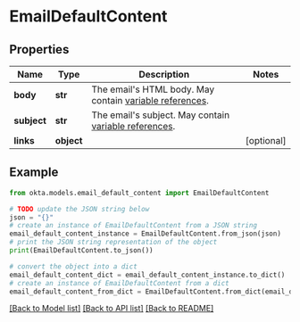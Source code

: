# EmailDefaultContent


## Properties

Name | Type | Description | Notes
------------ | ------------- | ------------- | -------------
**body** | **str** | The email&#39;s HTML body. May contain [variable references](https://velocity.apache.org/engine/1.7/user-guide.html#references). | 
**subject** | **str** | The email&#39;s subject. May contain [variable references](https://velocity.apache.org/engine/1.7/user-guide.html#references). | 
**links** | **object** |  | [optional] 

## Example

```python
from okta.models.email_default_content import EmailDefaultContent

# TODO update the JSON string below
json = "{}"
# create an instance of EmailDefaultContent from a JSON string
email_default_content_instance = EmailDefaultContent.from_json(json)
# print the JSON string representation of the object
print(EmailDefaultContent.to_json())

# convert the object into a dict
email_default_content_dict = email_default_content_instance.to_dict()
# create an instance of EmailDefaultContent from a dict
email_default_content_from_dict = EmailDefaultContent.from_dict(email_default_content_dict)
```
[[Back to Model list]](../README.md#documentation-for-models) [[Back to API list]](../README.md#documentation-for-api-endpoints) [[Back to README]](../README.md)


